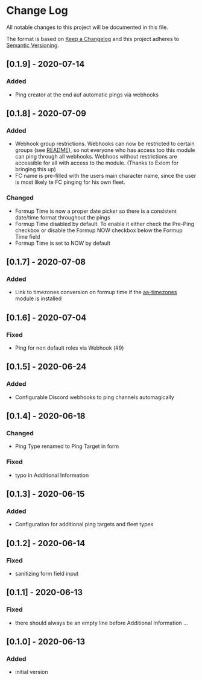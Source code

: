 # Change Log

All notable changes to this project will be documented in this file.

The format is based on [Keep a Changelog](http://keepachangelog.com/)
and this project adheres to [Semantic Versioning](http://semver.org/).

## [0.1.9] - 2020-07-14
### Added
- Ping creator at the end auf automatic pings via webhooks

## [0.1.8] - 2020-07-09
### Added
- Webhook group restrictions. Webhooks can now be restricted to certain groups (see [README](https://github.com/ppfeufer/aa-discord-ping-formatter#adding-ping-channels)), so not everyone who has access too this module can ping through all webhooks. Webhoos without restrictions are accessible for all with access to the module. (Thanks to Exiom for bringing this up)
- FC name is pre-filled with the users main character name, since the user is most likely te FC pinging for his own fleet.

### Changed
- Formup Time is now a proper date picker so there is a consistent date/time format throughout the pings
- Formup Time disabled by default. To enable it either check the Pre-Ping checkbox or disable the Formup NOW checkbox below the Formup Time field
- Formup Time is set to NOW by default

## [0.1.7] - 2020-07-08
### Added
- Link to timezones conversion on formup time if the [aa-timezones](https://github.com/ppfeufer/aa-timezones) module is installed

## [0.1.6] - 2020-07-04
### Fixed
- Ping for non default roles via Webhook (#9)

## [0.1.5] - 2020-06-24
### Added
- Configurable Discord webhooks to ping channels automagically

## [0.1.4] - 2020-06-18
### Changed
- Ping Type renamed to Ping Target in form

### Fixed
- typo in Additional Information

## [0.1.3] - 2020-06-15
### Added
- Configuration for additional ping targets and fleet types

## [0.1.2] - 2020-06-14
### Fixed
- sanitizing form field input 

## [0.1.1] - 2020-06-13
### Fixed
- there should always be an empty line before Additional Information ...

## [0.1.0] - 2020-06-13
### Added
- initial version
